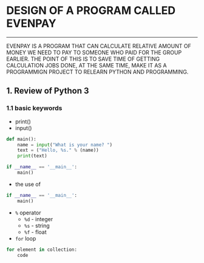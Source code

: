 
DESIGN OF A PROGRAM CALLED EVENPAY
==================================
---
EVENPAY IS A PROGRAM THAT CAN CALCULATE RELATIVE AMOUNT OF MONEY WE NEED TO PAY TO SOMEONE WHO PAID FOR THE GROUP EARLIER. THE POINT OF THIS IS TO SAVE TIME OF GETTING CALCULATION JOBS DONE, AT THE SAME TIME, MAKE IT AS A PROGRAMMIGN PROJECT TO RELEARN PYTHON AND PROGRAMMING.


## 1. Review of Python 3
### 1.1 basic keywords
* print()  
* input()



```python
def main():
    name = input("What is your name? ")
    text = ("Hello, %s." % (name))
    print(text)

if __name__ == '__main__':
    main()
```

* the use of  
```python
if __name__ == '__main__':
    main()
```
* ```%``` operator
  * ```%d``` - integer
  * ```%s``` - string
  * ```%f``` - float
* ```for``` loop
```python
for element in collection:
    code
```


```python

```
